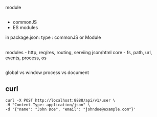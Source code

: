 module

##

- commonJS
- ES modules

in package.json:
type : commonJS or Module

##

modules - http, req/res, routing, serviing json/html
core - fs, path, url, events, process, os

##

global vs window
process vs document


## curl

```shell
curl -X POST http://localhost:8888/api/v1/user \
-H "Content-Type: application/json" \
-d '{"name": "John Doe", "email": "johndoe@example.com"}'


```